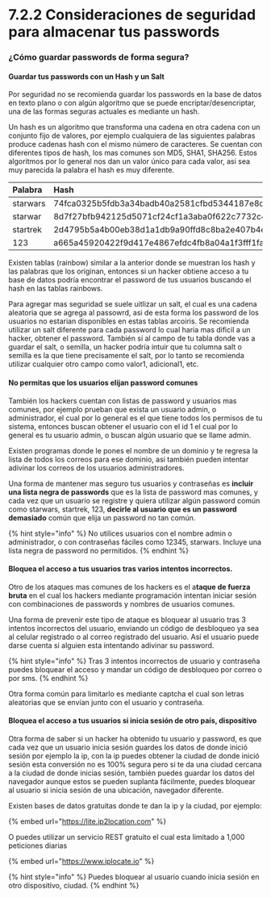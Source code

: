 # 7.2.2 Consideraciones de seguridad para almacenar tus passwords

### ¿Cómo guardar passwords de forma segura?

#### Guardar tus passwords con un Hash y un Salt 

Por seguridad no se recomienda guardar los passwords en la base de datos en texto plano o con algún algoritmo que se puede encriptar/desencriptar, una de las formas seguras actuales es mediante un hash.

Un hash es un algoritmo que transforma una cadena en otra cadena con un conjunto fijo de valores, por ejemplo cualquiera de las siguientes palabras produce cadenas hash con el mismo número de caracteres. Se cuentan con diferentes tipos de hash, los mas comunes son MD5, SHA1, SHA256. Estos algoritmos por lo general nos dan un valor único para cada valor, asi sea muy parecida la palabra el hash es muy diferente. 

| Palabra | Hash |
| :--- | :--- |
| starwars | 74fca0325b5fdb3a34badb40a2581cfbd5344187e8d3432952a5abc0929c1246  |
| starwar | 8d7f27bfb942125d5071cf24cf1a3aba0f622c7732c4856baf6557f4c524a9b3 |
| startrek | 2d4795b5a4b00eb38d1a1db9a90ffd8c8ba2e407b4e51f4271c1e4821064b04b |
| 123 | a665a45920422f9d417e4867efdc4fb8a04a1f3fff1fa07e998e86f7f7a27ae3 |

Existen tablas \(rainbow\) similar a la anterior donde se muestran los hash y las palabras que los originan, entonces si un hacker obtiene acceso a tu base de datos podría encontrar el password de tus usuarios buscando el hash en las tablas rainbows.

Para agregar mas seguridad se suele uitlizar un salt, el cual es una cadena aleatoria que se agrega al passowrd, asi de esta forma los password de los usuarios no estarian disponibles en estas tablas arcoiris. Se recomienda utilizar un salt diferente para cada password lo cual haria mas dificil a un hacker, obtener el password. También si al campo de tu tabla donde vas a guardar el salt, o semilla, un hacker podría intuir que tu columna salt o semilla es la que tiene precisamente el salt, por lo tanto se recomienda utilizar cualquier otro campo como valor1, adicional1, etc.

#### No permitas que los usuarios elijan password comunes

También los hackers cuentan con listas de password y usuarios mas comunes, por ejemplo prueban que exista un usuario admin, o administrador, el cual por lo general es el que tiene todos los permisos de tu sistema, entonces buscan obtener el usuario con el id 1 el cual por lo general es tu usuario admin, o buscan algún usuario que se llame admin. 

Existen programas donde le pones el nombre de un dominio y te regresa la lista de todos los correos para ese dominio, asi también pueden intentar adivinar los correos de los usuarios administradores. 

Una forma de mantener mas seguro tus usuarios y contraseñas es **incluir una lista negra de passwords** que es la lista de password mas comunes, y cada vez que un usuario se registre y quiera utilizar algún password común como starwars, startrek, 123, **decirle al usuario que es un password demasiado** común que elija un password no tan común.

{% hint style="info" %}
No utilices usuarios con el nombre admin o administrador, o con contraseñas fáciles como 12345, starwars. Incluye una lista negra de password no permitidos.
{% endhint %}

#### Bloquea el acceso a tus usuarios tras varios intentos incorrectos. 

Otro de los ataques mas comunes de los hackers es el a**taque de fuerza bruta** en el cual los hackers mediante programación intentan iniciar sesión con combinaciones de passwords y nombres de usuarios comunes. 

Una forma de prevenir este tipo de ataque es bloquear al usuario tras 3 intentos incorrectos del usuario, enviando un código de desbloqueo ya sea al celular registrado o al correo registrado del usuario. Así el usuario puede darse cuenta si alguien esta intentando adivinar su password.

{% hint style="info" %}
Tras 3 intentos incorrectos de usuario y contraseña puedes bloquear el acceso y mandar un código de desbloqueo por correo o por sms. 
{% endhint %}

Otra forma común para limitarlo es mediante captcha el cual son letras aleatorias que se envían junto con el usuario y contraseña. 

#### Bloquea el acceso a tus usuarios si inicia sesión de otro país, dispositivo

Otra forma de saber si un hacker ha obtenido tu usuario y password, es que cada vez que un usuario inicia sesión guardes los datos de donde inició sesión por ejemplo la ip, con la ip puedes obtener la ciudad de donde inició sesión esta conversión no es 100% segura pero si te da una ciudad cercana a la ciudad de donde inicias sesión, también puedes guardar los datos del navegador aunque estos se pueden suplanta fácilmente, puedes bloquear al usuario si inicia sesión de una ubicación, navegador diferente.

Existen bases de datos gratuitas donde te dan la ip y la ciudad, por ejemplo:

{% embed url="https://lite.ip2location.com" %}

O puedes utilizar un servicio REST gratuito el cual esta limitado a 1,000 peticiones diarias

{% embed url="https://www.iplocate.io" %}

{% hint style="info" %}
Puedes bloquear al usuario cuando inicia sesión en otro dispositivo, ciudad.
{% endhint %}

